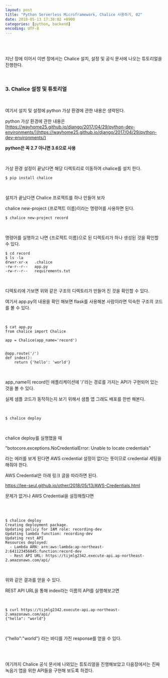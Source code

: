 ```yaml
---
layout: post
title: "Python Serverless Microframework, Chalice 사용하기, 02"
date: 2018-05-13 17:38:02 +0900
categories: [python, backend]
encoding: UTF-8
---
```


<br>
<br>

지난 장에 이어서 이번 장에서는 Chalice 설치, 설정 및 공식 문서에 나오는 튜토리얼을 진행한다. 

<br>

### 3. Chalice 설정 및 튜토리얼

<br>

여기서 설치 및 설정에 python 가상 환경에 관한 내용은 생략된다. 

python 가상 환경에 관한 내용은 [https://wayhome25.github.io/django/2017/04/29/python-dev-environments/](https://wayhome25.github.io/django/2017/04/29/python-dev-environments/)

**python은 꼭 2.7 아니면 3.6으로 사용**

<br>

가상 환경 설정이 끝났다면 해당 디렉토리로 이동하여 chalice를 설치 한다. 

```shell
$ pip install chalice
```

<br>

설치가 끝났다면 Chalice 프로젝트를 하나 만들어 보자

chalice new-project {프로젝트 이름}이라는 명령어를 사용하면 된다.

```shell
$ chalice new-project record
```

<br>

명령어를 실행하고 나면 {프로젝트 이름}으로 된 디렉토리가 하나 생성된 것을 확인할 수 있다.


```shell
$ cd record
$ ls -la
drwxr-xr-x   .chalice
-rw-r--r--   app.py
-rw-r--r--   requirements.txt
```

<br>

디렉토리에 가보면 위와 같은 구조의 디렉토리가 만들어 진 것을 확인할 수 있다.

여기서 app.py의 내용을 확인 해보면 flask를 사용해본 사람이라면 익숙한 구조의 코드를 볼 수 있다. 

<br>


```shell
$ cat app.py 
from chalice import Chalice

app = Chalice(app_name='record')


@app.route('/')
def index():
    return {'hello': 'world'}

```

<br>

app_name이 record인 애플리케이션에 '/'라는 경로를 가지는 API가 구현되어 있는 것을 볼 수 있다. 

실제 샘플 코드가 동작하는지 보기 위해서 샘플 앱 그래도 배포를 한번 해본다. 

<br>


```shell
$ chalice deploy
```
<br>

chalice deploy를 실행했을 때 

"botocore.exceptions.NoCredentialError: Unable to locate credentials" 

라는 에러를 보게 된다면 AWS credential 설정이 없다는 뜻이므로 credential 세팅을 해줘야 한다.

AWS Credential은 아래 링크 글을 따라하면 된다. 

[https://lee-seul.github.io/other/2018/05/13/AWS-Credentials.html ](https://lee-seul.github.io/other/2018/05/13/AWS-Credentials.html) 


문제가 없거나 AWS Credential을 설정해줬다면 

<br>
<br>

```shell
$ chalice deploy
Creating deployment package.
Updating policy for IAM role: recording-dev
Updating lambda function: recording-dev
Updating rest API
Resources deployed:
  - Lambda ARN: arn:aws:lambda:ap-northeast-2:641123456845:function:record-dev
  - Rest API URL: https://tijmlg2342.execute-api.ap-northeast-2.amazonaws.com/api/
```

<br>

위와 같은 결과를 얻을 수 있다. 

REST API URL을 통해 index라는 이름의 API를 실행해보고면

<br>


```shell
$ curl https://tijmlg2342.execute-api.ap-northeast-2.amazonaws.com/api/
{"hello": "world"}
```

<br>

{"hello":"world"} 라는 바디를 가진 response를 얻을 수 있다. 



<br>
<br>


여기까지 Chalice 공식 문서에 나와있는 튜토리얼을 진행해보았고 다음장에서는 진짜 녹음기 앱을 위한 API들을 구현해 보도록 하겠다. 

<br>
<br>

